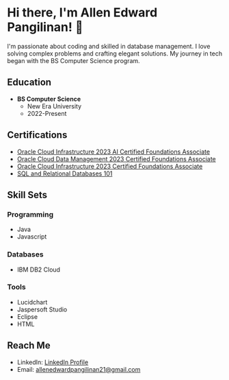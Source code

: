# Hi there, I'm Allen Edward Pangilinan! 👋

I'm passionate about coding and skilled in database management. I love solving complex problems and crafting elegant solutions. My journey in tech began with the BS Computer Science program.

## Education

- **BS Computer Science**
  - New Era University
  - 2022-Present

## Certifications

- [Oracle Cloud Infrastructure 2023 AI Certified Foundations Associate](https://catalog-education.oracle.com/pls/certview/sharebadge?id=D100043087CE1BB4F96B8EF300173519171902270875A287F3B70797720E012A)
- [Oracle Cloud Data Management 2023 Certified Foundations Associate](https://catalog-education.oracle.com/pls/certview/sharebadge?id=0F3D07FFA126FC02BC004592640288857BDAC2738B85262891242904CB098BD5)
- [Oracle Cloud Infrastructure 2023 Certified Foundations Associate](https://catalog-education.oracle.com/pls/certview/sharebadge?id=FC275F17835FD5A072BEBF7DE5F413B83D3A3871060B8A42E06E84F4BC339F23)
- [SQL and Relational Databases 101](https://courses.cognitiveclass.ai/certificates/494d817c6af7404b9bb71b4f64fa8290)

## Skill Sets

### Programming

- Java
- Javascript

### Databases

- IBM DB2 Cloud

### Tools

- Lucidchart
- Jaspersoft Studio
- Eclipse
- HTML

## Reach Me

- LinkedIn: [LinkedIn Profile](LinkedIn_profile_link)
- Email: allenedwardpangilinan21@gmail.com

